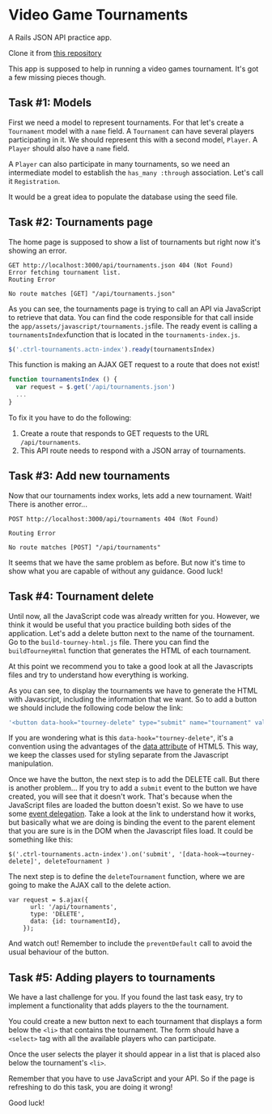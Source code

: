 Video Game Tournaments
======================

A Rails JSON API practice app.

Clone it from [this repository](https://github.com/khalifenizar/video-games)

This app is supposed to help in running a video games tournament.
It's got a few missing pieces though.


Task #1: Models
---------------

First we need a model to represent tournaments.
For that let's create a `Tournament` model with a `name` field.
A `Tournament` can have several players participating in it.
We should represent this with a second model, `Player`.
A `Player` should also have a `name` field.

A `Player` can also participate in many tournaments,
so we need an intermediate model to establish the
`has_many :through` association.
Let's call it `Registration`.

It would be a great idea to populate the database
using the seed file.


Task #2: Tournaments page
-------------------------

The home page is supposed to show a list of tournaments
but right now it's showing an error.

```
GET http://localhost:3000/api/tournaments.json 404 (Not Found)
Error fetching tournament list.
Routing Error

No route matches [GET] "/api/tournaments.json"

```

As you can see, the tournaments page is trying to call an API via JavaScript
to retrieve that data. You can find the code responsible for that call
inside the `app/assets/javascript/tournaments.js`file.
The ready event is calling a `tournamentsIndex`function that is located in
the `tournaments-index.js`.

``` javascript
$('.ctrl-tournaments.actn-index').ready(tournamentsIndex)
```

This function is making an AJAX GET request to
a route that does not exist!

``` javascript
function tournamentsIndex () {
  var request = $.get('/api/tournaments.json')
  ...
}
```

To fix it you have to do the following:

1. Create a route that responds to GET requests to the URL `/api/tournaments`.
2. This API route needs to respond with a JSON array of tournaments.


Task #3: Add new tournaments
----------------------------

Now that our tournaments index works, lets add a new tournament.
Wait! There is another error...

```
POST http://localhost:3000/api/tournaments 404 (Not Found)

Routing Error

No route matches [POST] "/api/tournaments"
```

It seems that we have the same problem as before.
But now it's time to show what you are capable of
without any guidance. Good luck!


Task #4: Tournament delete
--------------------------

Until now, all the JavaScript code was already written for you.
However, we think it would be useful that you
practice building both sides of the application.
Let's add a delete button next to the name of the tournament.
Go to the `build-tourney-html.js` file.
There you can find the `buildTourneyHtml` function
that generates the HTML of each tournament.

At this point we recommend you to take a good look
at all the Javascripts files and try to understand how everything is working.

As you can see, to display the tournaments
we have to generate the HTML with Javascript,
including the information that we want.
So to add a button we should include the following code below the link:

```javascript
'<button data-hook="tourney-delete" type="submit" name="tournament" value="'+  tournament.id + '">DELETE</button>\
```

If you are wondering what is this `data-hook="tourney-delete"`,
it's a convention using the advantages of the
[data attribute](https://developer.mozilla.org/en-US/docs/Web/Guide/HTML/Using_data_attributes)
of HTML5. This way, we keep the classes used for styling separate
from the Javascript manipulation.

Once we have the button, the next step is to add the DELETE call.
But there is another problem...
If you try to add a `submit` event to the button we have created,
you will see that it doesn't work.
That's because when the JavaScript files are loaded the button doesn't exist.
So we have to use some [event delegation](http://learn.jquery.com/events/event-delegation/).
Take a look at the link to understand how it works,
but basically what we are doing is binding the event to the parent element
that you are sure is in the DOM when the Javascript files load.
It could be something like this:

```
$('.ctrl-tournaments.actn-index').on('submit', '[data-hook~=tourney-delete]', deleteTournament )
```

The next step is to define the `deleteTournament` function, where we are going to make the AJAX call to the delete action.

```
var request = $.ajax({
      url: '/api/tournaments',
      type: 'DELETE',
      data: {id: tournamentId},
    });
```

And watch out!
Remember to include the `preventDefault` call
to avoid the usual behaviour of the button.


Task #5: Adding players to tournaments
--------------------------------------

We have a last challenge for you.
If you found the last task easy,
try to implement a functionality that adds players to the the tournament.

You could create a new button next to each tournament
that displays a form below the `<li>` that contains the tournament.
The form should have a `<select>` tag with all the available players
who can participate.

Once the user selects the player it should appear in a list
that is placed also below the tournament's `<li>`.

Remember that you have to use JavaScript and your API.
So if the page is refreshing to do this task, you are doing it wrong!

Good luck!
